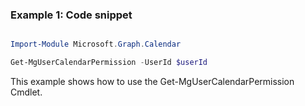 ### Example 1: Code snippet

```powershell

Import-Module Microsoft.Graph.Calendar

Get-MgUserCalendarPermission -UserId $userId

```
This example shows how to use the Get-MgUserCalendarPermission Cmdlet.

